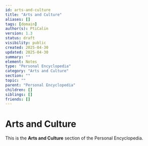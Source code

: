 ```yaml
---
id: arts-and-culture
title: "Arts and Culture"
aliases: []
tags: [domain]
author(s): PtiCalin
version: 1.3
status: draft
visibility: public
created: 2025-04-30
updated: 2025-04-30
summary: ""
element: Notes
type: "Personal Encyclopedia"
category: "Arts and Culture"
section: ""
topic: ""
parent: "Personal Encyclopedia"
children: []
siblings: []
friends: []
---
```

# Arts and Culture

This is the **Arts and Culture** section of the Personal Encyclopedia.
